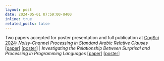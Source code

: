 ```yaml
---
layout: post
date: 2024-05-01 07:59:00-0400
inline: true
related_posts: false
---
```


Two papers accepted for poster presentation and full publication at [CogSci 2024](https://cognitivesciencesociety.org/cogsci-2024/): *Noisy-Channel Processing in Standard Arabic Relative Clauses* \[[paper](https://escholarship.org/uc/item/6vj2f252)\] \[[poster](https://nicoledodd.github.io/assets/pdf/asp-cogsci-poster-2024.pdf)\] | *Investigating the Relationship Between Surprisal and Processing in Programming Languages* \[[paper](https://escholarship.org/uc/item/72k728wq)\] \[[poster](https://nicoledodd.github.io/assets/pdf/cp-cogsci-poster-2024.pdf)\]